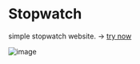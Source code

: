 # Stopwatch

simple stopwatch website. -> [try now](https://abdurrafey-amir.github.io/stopwatch/)

![image](https://github.com/user-attachments/assets/626f8270-08a2-4a58-b6d3-82a6bc21a6ac)
